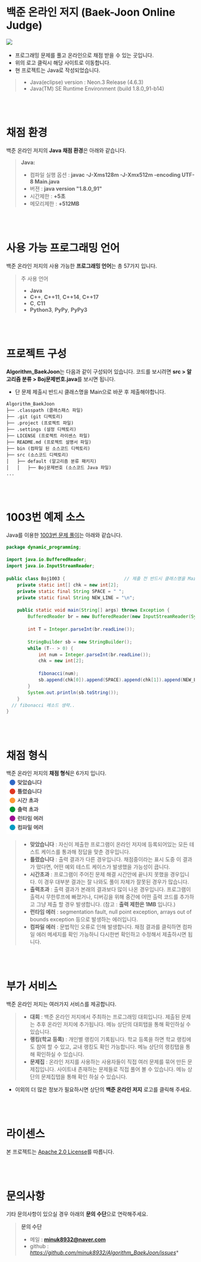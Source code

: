 # 백준 온라인 저지 (Baek-Joon Online Judge)
[![](https://d2gd6pc034wcta.cloudfront.net/images/logo.png)](https://www.acmicpc.net)

- 프로그래밍 문제를 풀고 온라인으로 채점 받을 수 있는 곳입니다.
- 위의 로고 클릭시 해당 사이트로 이동합니다.
- 현 프로젝트는 Java로 작성되었습니다.
> - Java(eclipse) version :  Neon.3 Release (4.6.3)
> - Java(TM) SE Runtime Environment (build 1.8.0_91-b14)

<br><br>
# 채점 환경
백준 온라인 저지의 **Java 채점 환경**은 아래와 같습니다.
> **Java:**
> - 컴파일 실행 옵션 : **javac -J-Xms128m -J-Xmx512m -encoding UTF-8 Main.java**
> - 버젼 : **java version "1.8.0_91"**
> - 시간제한 : **+5초**
> - 메모리제한 : **+512MB**

<br><br>
# 사용 가능 프로그래밍 언어
백준 온라인 저지의 사용 가능한 **프로그래밍 언어**는 총 57가지 입니다.
> 주 사용 언어
> - **Java**
> - **C++**, **C++11**, **C++14**, **C++17**
> - **C**, **C11**
> - **Python3**, **PyPy**, **PyPy3**

<br><br>
# 프로젝트 구성
**Algorithm_BaekJoon**는 다음과 같이 구성되어 있습니다. 코드를 보시려면 **src > 알고리즘 분류 > Boj문제번호.java**를 보시면 됩니다.
- 단 문제 제출시 반드시 클래스명을 Main으로 바꾼 후 제출해야합니다.
```text
Algorithm_BaekJoon
├── .classpath (클래스패스 파일)
├── .git (git 디렉토리)
├── .project (프로젝트 파일)
├── .settings (설정 디렉토리)
├── LICENSE (프로젝트 라이센스 파일)
├── README.md (프로젝트 설명서 파일)
├── bin (컴파일 된 소스코드 디렉토리)
├── src (소스코드 디렉토리)
│   ├── default (알고리즘 분류 패키지)
│   │   ├── Boj문제번호 (소스코드 Java 파일)
...
```
<br><br>
# 1003번 예제 소스
Java를 이용한 [1003번 문제 풀이](https://github.com/minuk8932/Algorithm_BaekJoon/blob/master/src/dynamic_programming/Boj1003.java)는 아래와 같습니다.
```java
package dynamic_programming;

import java.io.BufferedReader;
import java.io.InputStreamReader;

public class Boj1003 {                      // 제출 전 반드시 클래스명을 Main으로 바꾸어 주세요.
	private static int[] chk = new int[2];
	private static final String SPACE = " ";
	private static final String NEW_LINE = "\n";

	public static void main(String[] args) throws Exception {
		BufferedReader br = new BufferedReader(new InputStreamReader(System.in));

		int T = Integer.parseInt(br.readLine());

		StringBuilder sb = new StringBuilder();
		while (T-- > 0) {
			int num = Integer.parseInt(br.readLine());
			chk = new int[2];

			fibonacci(num);
			sb.append(chk[0]).append(SPACE).append(chk[1]).append(NEW_LINE);
		}
		System.out.println(sb.toString());
	}
  // fibonacci 메소드 생략..
}
```

<br><br>
# 채점 형식
백준 온라인 저지의 **채점 형식**은 6가지 입니다.<br>
![](https://github.com/minuk8932/Algorithm_BaekJoon/blob/master/img/grading_type.png)
> - **맞았습니다** : 자신이 제출한 프로그램이 온라인 저지에 등록되어있는 모든 테스트 케이스를 통과해 정답을 맞춘 경우입니다.
> - **틀렸습니다** : 출력 결과가 다른 경우입니다. 채점중이라는 표시 도중 이 결과가 떴다면, 어떤 예외 테스트 케이스가 발생했을 가능성이 큽니다.
> - **시간초과** : 프로그램이 주어진 문제 해결 시간안에 끝나지 못했을 경우입니다. 이 경우 대부분 결과는 잘 나와도 풀이 자체가 잘못된 경우가 많습니다.
> - **출력초과** : 출력 결과가 본래의 결과보다 많이 나온 경우입니다. 프로그램이 출력시 무한루프에 빠졌거나, 디버깅을 위해 중간에 어떤 출력 코드를 추가하고 그냥 제출 할 경우 발생합니다.
(참고 : **출력 제한은 1MB** 입니다.)
> - **런타임 에러** : segmentation fault, null point exception, arrays out of bounds exception 등으로 발생하는 에러입니다.
> - **컴파일 에러** : 문법적인 오류로 인해 발생합니다. 채점 결과를 클릭하면 컴파일 에러 메세지를 확인 가능하니 다시한번 확인하고 수정해서 제출하시면 됩니다.

<br><br>
# 부가 서비스
백준 온라인 저지는 여러가지 서비스를 제공합니다. <br>
> - **대회** : 백준 온라인 저지에서 주최하는 프로그래밍 대회입니다. 제출된 문제는 추후 온라인 저지에 추가됩니다. 메뉴 상단의 대회탭을 통해 확인하실 수 있습니다.
> - **랭킹(학교 등록)** : 개인별 랭킹이 기록됩니다. 학교 등록을 하면 학교 랭킹에도 참여 할 수 있고, 교내 랭킹도 확인 가능합니다. 메뉴 상단의 랭킹탭을 통해 확인하실 수 있습니다.
> - **문제집** : 온라인 저지를 사용하는 사용자들이 직접 여러 문제를 묶어 만든 문제집입니다. 사이트내 존재하는 문제들로 직접 풀어 볼 수 있습니다. 메뉴 상단의 문제집탭을 통해 확인 하실 수 있습니다.
- 이외의 더 많은 정보가 필요하시면 상단의 **백준 온라인 저지** 로고를 클릭해 주세요.

<br><br>
# 라이센스
본 프로젝트는 [Apache 2.0 License](http://www.apache.org/licenses/LICENSE-2.0)를 따릅니다.

<br><br>
# 문의사항
기타 문의사항이 있으실 경우 아래의 **문의 수단**으로 연락해주세요.
> **문의 수단**
> - 메일 : **minuk8932@naver.com**
> - github : *https://github.com/minuk8932/Algorithm_BaekJoon/issues**
